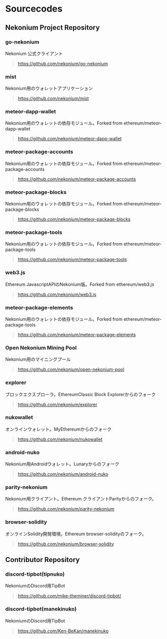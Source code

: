 # Sourcecodes

## Nekonium Project Repository

### go-nekonium
Nekonium 公式クライアント
> https://github.com/nekonium/go-nekonium

### mist
Nekonium用のウォレットアプリケーション
> https://github.com/nekonium/mist

### meteor-dapp-wallet
Nekonium用のウォレットの依存モジュール。Forked from ethereum/meteor-dapp-wallet
> https://github.com/nekonium/meteor-dapp-wallet

### meteor-package-accounts
Nekonium用のウォレットの依存モジュール。Forked from ethereum/meteor-package-accounts
> https://github.com/nekonium/meteor-package-accounts

### meteor-package-blocks
Nekonium用のウォレットの依存モジュール。Forked from ethereum/meteor-package-blocks
> https://github.com/nekonium/meteor-package-blocks

### meteor-package-tools
Nekonium用のウォレットの依存モジュール。Forked from ethereum/meteor-package-tools
> https://github.com/nekonium/meteor-package-tools

### web3.js
Ethereum JavascriptAPIのNekonium版。Forked from ethereum/web3.js
> https://github.com/nekonium/web3.js

### meteor-package-elements 
Nekonium用のウォレットの依存モジュール。Forked from ethereum/meteor-package-tools
> https://github.com/nekonium/meteor-package-elements

### Open Nekonium Mining Pool
Nekonium用のマイニングプール
> https://github.com/nekonium/open-nekonium-pool

### explorer
ブロックエクスプローラ。EthereumClassic Block Explorerからのフォーク
> https://github.com/nekonium/explorer

### nukowallet
オンラインウォレット。MyEthereumからのフォーク
> https://github.com/nekonium/nukowallet

### android-nuko
Nekonium用Androidウォレット。Lunaryからのフォーク
> https://github.com/nekonium/android-nuko

### parity-nekonium
Nekonium用クライアント。Ethereum クライアントParityからのフォーク。
> https://github.com/nekonium/parity-nekonium

### browser-solidity
オンラインSolidity開発環境。Ethereum browser-solidityのフォーク。
> https://github.com/nekonium/browser-solidity


## Contributor Repository

### discord-tipbot(tipnuko)
NekoniumのDiscord用TipBot
> https://github.com/mike-theminer/discord-tipbot/
### discord-tipbot(manekinuko)
NekoniumのDiscord用TipBot
> https://github.com/Ken-BeKan/manekinuko
